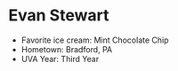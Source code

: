 # Evan Stewart  

- Favorite ice cream: Mint Chocolate Chip
- Hometown: Bradford, PA
- UVA Year: Third Year
